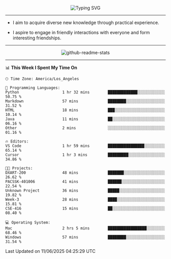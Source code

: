 <p align="center">
  <img src="https://readme-typing-svg.demolab.com?font=Fira+Code&weight=500&size=32&duration=2500&pause=1600&center=true&vCenter=true&random=false&width=1024&height=64&lines=Hi+there+%F0%9F%91%8B;I'm+delighted+you+could+make+it+here+%F0%9F%8E%89;I'm+Harry%2C+a+college+student+still+finding+my+way" alt="Typing SVG" />
</p>


---


- I aim to acquire diverse new knowledge through practical experience.

- I aspire to engage in friendly interactions with everyone and form interesting friendships.


---


<p align="center">
  <img src="https://github-readme-stats.vercel.app/api?username=Harry-Jing&show_icons=true" alt="github-readme-stats"/>
</p>


---

<!--START_SECTION:waka-->
📊 **This Week I Spent My Time On** 

```text
🕑︎ Time Zone: America/Los_Angeles

💬 Programming Languages: 
Python                   1 hr 32 mins        █████████████░░░░░░░░░░░░   50.75 % 
Markdown                 57 mins             ████████░░░░░░░░░░░░░░░░░   31.52 % 
HTML                     18 mins             ███░░░░░░░░░░░░░░░░░░░░░░   10.14 % 
Java                     11 mins             ██░░░░░░░░░░░░░░░░░░░░░░░   06.16 % 
Other                    2 mins              ░░░░░░░░░░░░░░░░░░░░░░░░░   01.16 % 

🔥 Editors: 
VS Code                  1 hr 59 mins        ████████████████░░░░░░░░░   65.14 % 
Cursor                   1 hr 3 mins         █████████░░░░░░░░░░░░░░░░   34.86 % 

🐱‍💻 Projects: 
DXART-200                48 mins             ███████░░░░░░░░░░░░░░░░░░   26.62 % 
PACSSK-401006            41 mins             ██████░░░░░░░░░░░░░░░░░░░   22.54 % 
Unknown Project          36 mins             █████░░░░░░░░░░░░░░░░░░░░   19.82 % 
Week-3                   28 mins             ████░░░░░░░░░░░░░░░░░░░░░   15.81 % 
CSE-416                  15 mins             ██░░░░░░░░░░░░░░░░░░░░░░░   08.40 % 

💻 Operating System: 
Mac                      2 hrs 5 mins        █████████████████░░░░░░░░   68.46 % 
Windows                  57 mins             ████████░░░░░░░░░░░░░░░░░   31.54 % 
```


 Last Updated on 11/06/2025 04:25:29 UTC
<!--END_SECTION:waka-->
